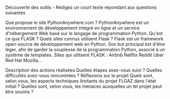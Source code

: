 Découverte des outils - Rédigez un court texte répondant aux questions suivantes


Que propose le site PythonAnywhere.com ?
PythonAnywhere est un environnement de développement intégré en ligne et un service d'hébergement Web basé sur le langage de programmation Python.
Qu'est ce que FLASK ? Quels sites connus utilisent Flask ?
Flask est un framework open-source de développement web en Python. Son but principal est d'être léger, afin de garder la souplesse de la programmation Python, associé à un système de templates. 
Sites qui utilisent FLASK :
Airbnb
Netflix
Reddit
Uber
Red Hat
Mozilla…

Description des actions réalisées
Quelles étapes avez-vous suivi ?
Quelles difficultés avez-vous rencontrées ?
Réflexions sur le projet
Quels sont, selon vous, les aspects techniques limitants du projet FLGAZ dans l'état initial ?
Quelles sont, selon vous, les menaces auxquelles un tel projet peut être soumis ?


